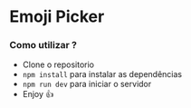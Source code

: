 # Emoji Picker

### Como utilizar ?

- Clone o repositorio
- `npm install` para instalar as dependências
- `npm run dev` para iniciar o servidor
- Enjoy 👍
